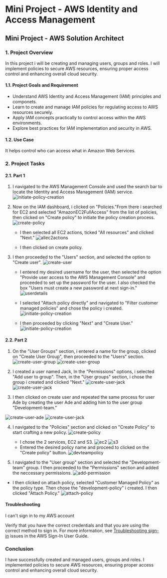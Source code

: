 # Mini Project - AWS Identity and Access Management

## Mini Project - AWS Solution Architect

### 1. Project Overview

In this project i will be creating and managing users, groups and roles. I will implement policies to secure AWS resources, ensuring proper access control and enhancing overall cloud security.

#### 1.1. Project Goals and Requirement

* Understand AWS Identity and Access Management (IAM) principles and componets.
* Learn to create and manage IAM policies for regulating access to AWS resources securely.
* Apply IAM concepts practically to control access within the AWS environments.
* Explore best practices for IAM implementation and security in AWS.

#### 1.2. Use Case

It helps control who can access what in Amazon Web Services.

### 2. Project Tasks

#### 2.1. Part 1

1. I navigated to the AWS Management Console and used the search bar to locate the Identity and Access Management (IAM) service.
![initiate-policy-creation](images/clickiam.png)

2. Now on the IAM dashboard, i clicked on "Policies."From there i searched for EC2 and selected "AmazonEC2FullAccess" from the list of policies, then clicked on "Create policy" to initiate the policy creation process.
![create-policy](images/createpolicy.png)
   * I then selected all EC2 actions, ticked "All resources" and clicked "Next."
![allec2actions](images/allec2actions.png)

   * I then clicked on create policy.

3. I then proceeded to the "Users" section, and selected the option to "Create user".
![create-user](images/createuser.png)

   * I entered my desired username for the user, then selected the option "Provide user access to the AWS Management Console" and proceeded to set up the password for the user. I also checked the box "Users must create a new password at next sign-in."
![userdetails](images/specifyuserdetails.png)

   * I selected "Attach policy directly" and navigated to "Filter customer managed policies" and chose the policy i created.
![initiate-policy-creation](images/attachpolicytouser.png)
   * I then proceeded by clicking "Next" and "Create User."
![initiate-policy-creation](images/usercreatedsuccessfully.png)

#### 2.2. Part 2

1. On the "User Groups" section, i entered a name for the group, clicked on "Create User Group", then proceeded to the "Users" section.
![create-user-group](images/createusergroup.png)
![create-user-group](images/usergroupcreated.png)

2. I created a user named Jack, In the "Permissions" options, i selected "Add user to group". Then, in the "User groups" section, i chose the group i created and clicked "Next."
![create-user-jack](images/userjackcreatedsuccessfully.png)
![create-user-jack](images/addusertogroup.png)
3. I then clicked on create user and repeated the same process for user Ade by creating the user Ade and adding him to the user group "Development-team."

![create-user-ade](images/clickcreateuserade.png)
![create-user-jack](images/addusertogroup.png)

4. I navigated to the "Policies" section and clicked on "Create Policy" to start crafting a new policy.
![create-policy](images/createpolicy.png)

   * I chose the 2 services, EC2 and S3.
![ec2 ](images/allec2actions2.png)
![s3](images/alls3actions2.png)
   * Entered the desired policy name and proceed to clicked on the "Create policy" button.
![devteampolicy ](images/clickcreatedevelopmentteampolicy.png)

5. I navigated to the "User group" section and selected the "Development-team" group. I then proceeded to the "Permissions" section and added the neccessary permissions.
![add-permission ](images/Addpermissions.png)

* I then clicked on attach policy, selected "Customer Managed Policy" as the policy type. Then chose the "development-policy" i created. I then clicked "Attach Policy."
![attach-policy ](images/attachpolicy.png)

#### Troubleshooting

I can't sign in to my AWS account

Verify that you have the correct credentials and that you are using the correct method to sign in. For more information, see [Troubleshooting sign-in](https://docs.aws.amazon.com/signin/latest/userguide/troubleshooting-sign-in-issues.html) issues in the AWS Sign-In User Guide.


### Conclusion

I have successfully created and managed users, groups and roles. I implemented policies to secure AWS resources, ensuring proper access control and enhancing overall cloud security.
